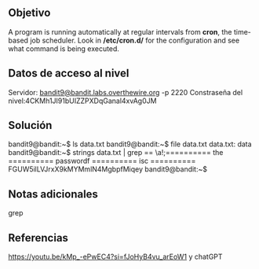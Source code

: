 
## Objetivo
A program is running automatically at regular intervals from **cron**, the time-based job scheduler. Look in **/etc/cron.d/** for the configuration and see what command is being executed.

## Datos de acceso al nivel
Servidor: bandit9@bandit.labs.overthewire.org -p 2220
Constraseña del nivel:4CKMh1JI91bUIZZPXDqGanal4xvAg0JM

## Solución
bandit9@bandit:~$ ls
data.txt
bandit9@bandit:~$ file data.txt
data.txt: data
bandit9@bandit:~$ strings data.txt | grep ==
\a!;========== the
========== passwordf
========== isc
========== FGUW5ilLVJrxX9kMYMmlN4MgbpfMiqey
bandit9@bandit:~$
## Notas adicionales
grep
## Referencias
https://youtu.be/kMp_-ePwEC4?si=fJoHyB4vu_arEoW1 y chatGPT


